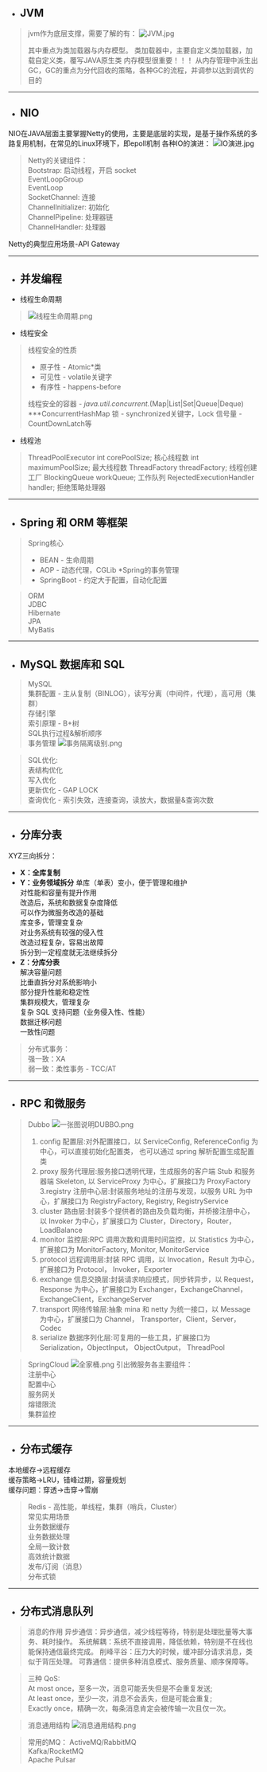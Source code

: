 + ## JVM  
>jvm作为底层支撑，需要了解的有：
![JVM.jpg](https://upload-images.jianshu.io/upload_images/12938943-1fa9c9bbef892c2b.jpg?imageMogr2/auto-orient/strip%7CimageView2/2/w/1240)
>     
>其中重点为类加载器与内存模型。
类加载器中，主要自定义类加载器，加载自定义类，覆写JAVA原生类
内存模型很重要！！！
从内存管理中派生出GC，GC的重点为分代回收的策略，各种GC的流程，并调参以达到调优的目的

---
+ ## NIO
NIO在JAVA层面主要掌握Netty的使用，主要是底层的实现，是基于操作系统的多路复用机制，在常见的Linux环境下，即epoll机制
各种IO的演进：
![IO演进.jpg](https://upload-images.jianshu.io/upload_images/12938943-28d7cbb5a1e2757e.jpg?imageMogr2/auto-orient/strip%7CimageView2/2/w/1240)


> Netty的关键组件：  
Bootstrap: 启动线程，开启 socket  
EventLoopGroup  
EventLoop  
SocketChannel: 连接  
ChannelInitializer: 初始化  
ChannelPipeline: 处理器链  
ChannelHandler: 处理器  


Netty的典型应用场景-API Gateway

---
+ ##  并发编程
* 线程生命周期
> ![线程生命周期.png](https://upload-images.jianshu.io/upload_images/12938943-7974524ff3fd15ed.png?imageMogr2/auto-orient/strip%7CimageView2/2/w/1240)

* 线程安全
>线程安全的性质
>- 原子性 - Atomic*类
>- 可见性 - volatile关键字
>- 有序性 - happens-before
>
>线程安全的容器 - *java.util.concurrent.*(Map|List|Set|Queue|Deque)
   ***ConcurrentHashMap
>锁 - synchronized关键字，Lock
>信号量 - CountDownLatch等

* 线程池
>ThreadPoolExecutor
int corePoolSize;
核心线程数
int maximumPoolSize;
最大线程数
ThreadFactory threadFactory;
线程创建工厂
BlockingQueue<Runnable> workQueue;
工作队列
RejectedExecutionHandler handler;
拒绝策略处理器
---
+ ## Spring 和 ORM 等框架
>Spring核心
>* BEAN - 生命周期
>* AOP - 动态代理，CGLib
    *Spring的事务管理
>* SpringBoot - 约定大于配置，自动化配置


>ORM  
JDBC  
Hibernate  
JPA  
MyBatis  

---
+ ## MySQL 数据库和 SQL
>MySQL  
集群配置 - 主从复制（BINLOG），读写分离（中间件，代理），高可用（集群）  
存储引擎  
索引原理 - B+树  
SQL执行过程&解析顺序  
事务管理
![事务隔离级别.png](https://upload-images.jianshu.io/upload_images/12938943-0bbc9ec2a0354387.png?imageMogr2/auto-orient/strip%7CimageView2/2/w/1240)

>SQL优化:  
表结构优化  
写入优化  
更新优化 - GAP LOCK  
查询优化 - 索引失效，连接查询，读放大，数据量&查询次数  

---
+ ##  分库分表
XYZ三向拆分：
* __X：全库复制__
* __Y：业务领域拆分__
单库（单表）变小，便于管理和维护  
对性能和容量有提升作用  
改造后，系统和数据复杂度降低  
可以作为微服务改造的基础  
库变多，管理变复杂  
对业务系统有较强的侵入性  
改造过程复杂，容易出故障  
拆分到一定程度就无法继续拆分  
* __Z：分库分表__  
解决容量问题  
比垂直拆分对系统影响小  
部分提升性能和稳定性  
集群规模大，管理复杂  
复杂 SQL 支持问题（业务侵入性、性能）  
数据迁移问题  
一致性问题  

>分布式事务：  
强一致：XA  
弱一致：柔性事务 - TCC/AT  

---

+ ## RPC 和微服务
>Dubbo
>![一张图说明DUBBO.png](https://upload-images.jianshu.io/upload_images/12938943-f336636abefba268.png?imageMogr2/auto-orient/strip%7CimageView2/2/w/1240)
>1. config 配置层:对外配置接口，以 ServiceConfig, ReferenceConfig 为中心，可以直接初始化配置类， 也可以通过 spring 解析配置生成配置类
>2. proxy 服务代理层:服务接口透明代理，生成服务的客户端 Stub 和服务器端 Skeleton, 以 ServiceProxy 为中心，扩展接口为 ProxyFactory
>3.registry 注册中心层:封装服务地址的注册与发现，以服务 URL 为中心，扩展接口为 RegistryFactory, Registry, RegistryService
>4. cluster 路由层:封装多个提供者的路由及负载均衡，并桥接注册中心，以 Invoker 为中心，扩展接口为 Cluster，Directory，Router，LoadBalance
>5. monitor 监控层:RPC 调用次数和调用时间监控，以 Statistics 为中心，扩展接口为 MonitorFactory, Monitor, MonitorService
>6. protocol 远程调用层:封装 RPC 调用，以 Invocation，Result 为中心，扩展接口为 Protocol， Invoker，Exporter
>7. exchange 信息交换层:封装请求响应模式，同步转异步，以 Request，Response 为中心，扩展接口为 Exchanger，ExchangeChannel，ExchangeClient，ExchangeServer
>8. transport 网络传输层:抽象 mina 和 netty 为统一接口，以 Message 为中心，扩展接口为 Channel， Transporter，Client，Server，Codec
>9. serialize 数据序列化层:可复用的一些工具，扩展接口为 Serialization，ObjectInput， ObjectOutput， ThreadPool




>SpringCloud
![全家桶.png](https://upload-images.jianshu.io/upload_images/12938943-7ba90aa9cc8776e0.png?imageMogr2/auto-orient/strip%7CimageView2/2/w/1240)
引出微服务各主要组件：  
注册中心  
配置中心  
服务网关  
熔错限流  
集群监控  

---

+ ## 分布式缓存
本地缓存->远程缓存  
缓存策略->LRU，错峰过期，容量规划  
缓存问题：穿透->击穿->雪崩  

>Redis - 高性能，单线程，集群（哨兵，Cluster）  
>常见实用场景  
业务数据缓存  
业务数据处理  
全局一致计数  
高效统计数据  
发布/订阅（消息）  
分布式锁  

---

+ ##  分布式消息队列
>消息的作用
异步通信：异步通信，减少线程等待，特别是处理批量等大事务、耗时操作。
系统解耦：系统不直接调用，降低依赖，特别是不在线也能保持通信最终完成。
削峰平谷：压力大的时候，缓冲部分请求消息，类似于背压处理。
可靠通信：提供多种消息模式、服务质量、顺序保障等。


>三种 QoS:  
At most once，至多一次，消息可能丢失但是不会重复发送;  
At least once，至少一次，消息不会丢失，但是可能会重复;  
Exactly once，精确一次，每条消息肯定会被传输一次且仅一次。  

>消息通用结构
![消息通用结构.png](https://upload-images.jianshu.io/upload_images/12938943-1b272b66ee316e38.png?imageMogr2/auto-orient/strip%7CimageView2/2/w/1240)


>常用的MQ：
ActiveMQ/RabbitMQ  
Kafka/RocketMQ  
Apache Pulsar  
